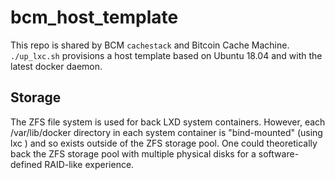 # bcm_host_template

This repo is shared by BCM `cachestack` and Bitcoin Cache Machine. `./up_lxc.sh` provisions a host template based on Ubuntu 18.04 and with the latest docker daemon.

## Storage

The ZFS file system is used for back LXD system containers. However, each /var/lib/docker directory in each system container is "bind-mounted" (using lxc ) and so exists outside of the ZFS storage pool. One could theoretically back the ZFS storage pool with multiple physical disks for a software-defined RAID-like experience.